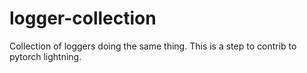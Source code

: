 # logger-collection
Collection of loggers doing the same thing. This is a step to contrib to pytorch lightning.
